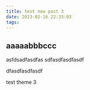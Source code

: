 ```yaml
---
title: test new post 3
date: 2023-02-16 22:33:03
tags:
---
```


## aaaaabbbccc

asfdsadfasdfas
sdfasdfasdfasdf

dfasdfasdfasdf

test theme 3